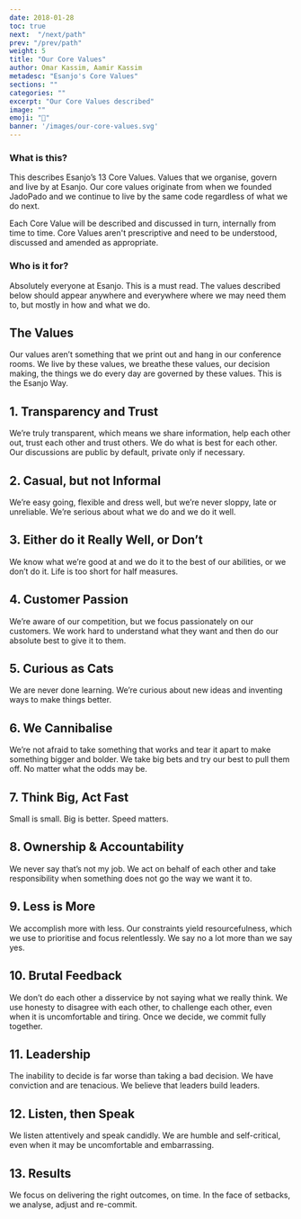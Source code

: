 ```yaml
---
date: 2018-01-28
toc: true
next:  "/next/path"
prev: "/prev/path"
weight: 5
title: "Our Core Values"
author: Omar Kassim, Aamir Kassim
metadesc: "Esanjo's Core Values"
sections: ""
categories: ""
excerpt: "Our Core Values described"
image: ""
emoji: "🙌"
banner: '/images/our-core-values.svg'
---
```


### What is this?
This describes Esanjo’s 13 Core Values. Values that we organise, govern and live by at Esanjo. Our core values originate from when we founded JadoPado and we continue to live by the same code regardless of what we do next.

Each Core Value will be described and discussed in turn, internally from time to time. Core Values aren't prescriptive and need to be understood, discussed and amended as appropriate.

### Who is it for?
Absolutely everyone at Esanjo. This is a must read. The values described below should appear anywhere and everywhere where we may need them to, but mostly in how and what we do.

## The Values
Our values aren’t something that we print out and hang in our conference rooms. We live by these values, we breathe these values, our decision making, the things we do every day are governed by these values. This is the Esanjo Way.

## 1. Transparency and Trust
We’re truly transparent, which means we share information, help each other out, trust each other and trust others. We do what is best for each other. Our discussions are public by default, private only if necessary.

## 2. Casual, but not Informal
We’re easy going, flexible and dress well, but we’re never sloppy, late or unreliable. We’re serious about what we do and we do it well.

## 3. Either do it Really Well, or Don’t
We know what we’re good at and we do it to the best of our abilities, or we don’t do it. Life is too short for half measures.

## 4. Customer Passion
We’re aware of our competition, but we focus passionately on our customers. We work hard to understand what they want and then do our absolute best to give it to them.

## 5. Curious as Cats
We are never done learning. We’re curious about new ideas and inventing ways to make things better.

## 6. We Cannibalise
We’re not afraid to take something that works and tear it apart to make something bigger and bolder. We take big bets and try our best to pull them off. No matter what the odds may be.

## 7. Think Big, Act Fast
Small is small. Big is better. Speed matters.

## 8. Ownership & Accountability
We never say that’s not my job. We act on behalf of each other and take responsibility when something does not go the way we want it to.

## 9. Less is More
We accomplish more with less. Our constraints yield resourcefulness, which we use to prioritise and focus relentlessly. We say no a lot more than we say yes.

## 10. Brutal Feedback
We don’t do each other a disservice by not saying what we really think. We use honesty to disagree with each other, to challenge each other, even when it is uncomfortable and tiring. Once we decide, we commit fully together.

## 11. Leadership
The inability to decide is far worse than taking a bad decision. We have conviction and are tenacious. We believe that leaders build leaders.

## 12. Listen, then Speak
We listen attentively and speak candidly. We are humble and self-critical, even when it may be uncomfortable and embarrassing.

## 13. Results
We focus on delivering the right outcomes, on time. In the face of setbacks, we analyse, adjust and re-commit.
